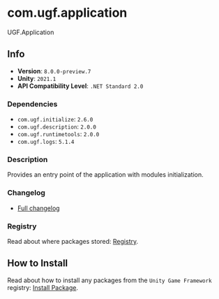 # com.ugf.application

UGF.Application

## Info

- **Version**: `8.0.0-preview.7`
- **Unity**: `2021.1`
- **API Compatibility Level**: `.NET Standard 2.0`

### Dependencies

- `com.ugf.initialize`: `2.6.0`
- `com.ugf.description`: `2.0.0`
- `com.ugf.runtimetools`: `2.0.0`
- `com.ugf.logs`: `5.1.4`


### Description

Provides an entry point of the application with modules initialization.

### Changelog

- [Full changelog](changelog.md)

### Registry

Read about where packages stored: [Registry](https://github.com/unity-game-framework/organization/blob/main/docs/registry.md).

## How to Install

Read about how to install any packages from the `Unity Game Framework` registry: [Install Package](https://github.com/unity-game-framework/organization/blob/main/docs/install-packages.md).
